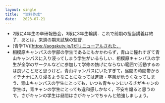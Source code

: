 ```yaml
---
layout: single
title:  "資料作成"
date:   2023-07-21
---
```



- 2限に4年生の卒研報告会，3限に3年生輪講．これで前期の担当講義は終了．あとは，来週の期末試験の監督．
- (青学TV)[https://aogakutv.jp/]がリニューアルされた．
- 相模原キャンパスの学部の学生であるにもかかわらず，青山に憧れすぎて青山キャンパスに入り浸ってしまう学生がいるらしい．相模原キャンパスの学生が全学のサークルなどに参加して学修の妨げにならない範囲で活動するのは良いことだと思うけど，青山キャンパスにいたすぎて，昼間の時間帯からイチナナに入り浸るようなことになっては進級・卒業が危うくなってしまう．青山キャンパスの学生にとっても，いつも青キャンにいるさがキャンの学生は，青キャンの学生にとっても違和感しかなく，不安を煽ると思うので，さがキャンの学生は昼間はさがキャンでちゃんと勉強しましょう。
 